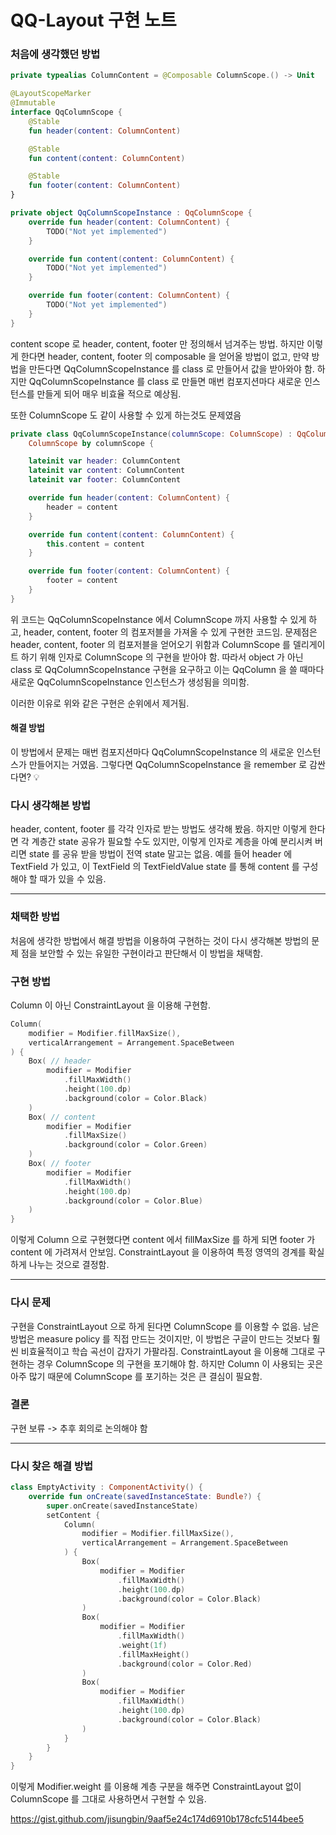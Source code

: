 # QQ-Layout 구현 노트

### 처음에 생각했던 방법

```kotlin
private typealias ColumnContent = @Composable ColumnScope.() -> Unit

@LayoutScopeMarker
@Immutable
interface QqColumnScope {
    @Stable
    fun header(content: ColumnContent)

    @Stable
    fun content(content: ColumnContent)

    @Stable
    fun footer(content: ColumnContent)
}

private object QqColumnScopeInstance : QqColumnScope {
    override fun header(content: ColumnContent) {
        TODO("Not yet implemented")
    }

    override fun content(content: ColumnContent) {
        TODO("Not yet implemented")
    }

    override fun footer(content: ColumnContent) {
        TODO("Not yet implemented")
    }
}
```

content scope 로 header, content, footer 만 정의해서 넘겨주는 방법. 하지만 이렇게 한다면 header, content, footer 의 composable 을 얻어올 방법이 없고, 만약 방법을 만든다면 QqColumnScopeInstance 를 class 로 만들어서 값을 받아와야 함. 하지만 QqColumnScopeInstance 를 class 로 만들면 매번 컴포지션마다 새로운 인스턴스를 만들게 되어 매우 비효율 적으로 예상됨.

또한 ColumnScope 도 같이 사용할 수 있게 하는것도 문제였음

```kotlin
private class QqColumnScopeInstance(columnScope: ColumnScope) : QqColumnScope,
    ColumnScope by columnScope {

    lateinit var header: ColumnContent
    lateinit var content: ColumnContent
    lateinit var footer: ColumnContent

    override fun header(content: ColumnContent) {
        header = content
    }

    override fun content(content: ColumnContent) {
        this.content = content
    }

    override fun footer(content: ColumnContent) {
        footer = content
    }
}
```

위 코드는 QqColumnScopeInstance 에서 ColumnScope 까지 사용할 수 있게 하고, header, content, footer 의 컴포저블을 가져올 수 있게 구현한 코드임. 문제점은 header, content, footer 의 컴포저블을 얻어오기 위함과 ColumnScope 를 델리게이트 하기 위해 인자로 ColumnScope 의 구현을 받아야 함. 따라서 object 가 아닌 class 로 QqColumnScopeInstance 구현을 요구하고 이는 QqColumn 을 쓸 때마다 새로운 QqColumnScopeInstance 인스턴스가 생성됨을 의미함.

이러한 이유로 위와 같은 구현은 순위에서 제거됨.

#### 해결 방법

이 방법에서 문제는 매번 컴포지션마다 QqColumnScopeInstance 의 새로운 인스턴스가 만들어지는 거였음. 그렇다면 QqColumnScopeInstance 을 remember 로 감싼다면? :bulb:

### 다시 생각해본 방법

header, content, footer 를 각각 인자로 받는 방법도 생각해 봤음. 하지만 이렇게 한다면 각 계층간 state 공유가 필요할 수도 있지만, 이렇게 인자로 계층을 아예 분리시켜 버리면 state 를 공유 받을 방법이 전역 state 말고는 없음. 예를 들어 header 에 TextField 가 있고, 이 TextField 의 TextFieldValue state 를 통해 content 를 구성해야 할 때가 있을 수 있음.

---

### 채택한 방법

처음에 생각한 방법에서 해결 방법을 이용하여 구현하는 것이 다시 생각해본 방법의 문제 점을 보안할 수 있는 유일한 구현이라고 판단해서 이 방법을 채택함.

### 구현 방법

Column 이 아닌 ConstraintLayout 을 이용해 구현함.

```kotlin
Column(
    modifier = Modifier.fillMaxSize(),
    verticalArrangement = Arrangement.SpaceBetween
) {
    Box( // header
        modifier = Modifier
            .fillMaxWidth()
            .height(100.dp)
            .background(color = Color.Black)
    )
    Box( // content
        modifier = Modifier
            .fillMaxSize()
            .background(color = Color.Green)
    )
    Box( // footer
        modifier = Modifier
            .fillMaxWidth()
            .height(100.dp)
            .background(color = Color.Blue)
    )
}
```

이렇게 Column 으로 구현했다면 content 에서 fillMaxSize 를 하게 되면 footer 가 content 에 가려져서 안보임. ConstraintLayout 을 이용하여 특정 영역의 경계를 확실하게 나누는 것으로 결정함.

---

### 다시 문제

구현을 ConstraintLayout 으로 하게 된다면 ColumnScope 를 이용할 수 없음. 남은 방법은 measure policy 를 직접 만드는 것이지만, 이 방법은 구글이 만드는 것보다 훨씬 비효율적이고 학습 곡선이 갑자기 가팔라짐. ConstraintLayout 을 이용해 그대로 구현하는 경우 ColumnScope 의 구현을 포기해야 함. 하지만 Column 이 사용되는 곳은 아주 많기 때문에 ColumnScope 를 포기하는 것은 큰 결심이 필요함.

### 결론

구현 보류 -> 추후 회의로 논의해야 함

---

### 다시 찾은 해결 방법

```kotlin
class EmptyActivity : ComponentActivity() {
    override fun onCreate(savedInstanceState: Bundle?) {
        super.onCreate(savedInstanceState)
        setContent {
            Column(
                modifier = Modifier.fillMaxSize(),
                verticalArrangement = Arrangement.SpaceBetween
            ) {
                Box(
                    modifier = Modifier
                        .fillMaxWidth()
                        .height(100.dp)
                        .background(color = Color.Black)
                )
                Box(
                    modifier = Modifier
                        .fillMaxWidth()
                        .weight(1f)
                        .fillMaxHeight()
                        .background(color = Color.Red)
                )
                Box(
                    modifier = Modifier
                        .fillMaxWidth()
                        .height(100.dp)
                        .background(color = Color.Black)
                )
            }
        }
    }
}
```

이렇게 Modifier.weight 를 이용해 계층 구분을 해주면 ConstraintLayout 없이 ColumnScope 를 그대로 사용하면서 구현할 수 있음.

https://gist.github.com/jisungbin/9aaf5e24c174d6910b178cfc5144bee5
